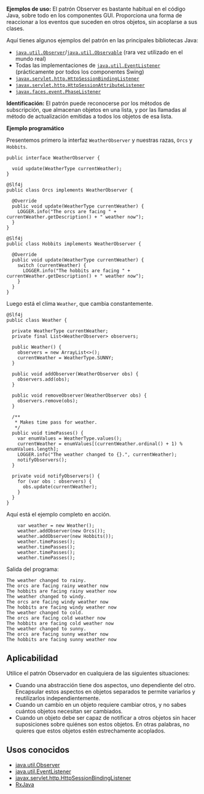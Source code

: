 **Ejemplos de uso:**  El patrón Observer es bastante habitual en el código Java, sobre todo en los componentes GUI. Proporciona una forma de reaccionar a los eventos que suceden en otros objetos, sin acoplarse a sus clases.

Aquí tienes algunos ejemplos del patrón en las principales bibliotecas Java:

-   [`java.util.Observer`](http://docs.oracle.com/javase/8/docs/api/java/util/Observer.html)/[`java.util.Observable`](http://docs.oracle.com/javase/8/docs/api/java/util/Observable.html)  (rara vez utilizado en el mundo real)
-   Todas las implementaciones de  [`java.util.EventListener`](http://docs.oracle.com/javase/8/docs/api/java/util/EventListener.html)  (prácticamente por todos los componentes Swing)
-   [`javax.servlet.http.HttpSessionBindingListener`](http://docs.oracle.com/javaee/7/api/javax/servlet/http/HttpSessionBindingListener.html)
-   [`javax.servlet.http.HttpSessionAttributeListener`](http://docs.oracle.com/javaee/7/api/javax/servlet/http/HttpSessionAttributeListener.html)
-   [`javax.faces.event.PhaseListener`](http://docs.oracle.com/javaee/7/api/javax/faces/event/PhaseListener.html)

**Identificación:**  El patrón puede reconocerse por los métodos de subscripción, que almacenan objetos en una lista, y por las llamadas al método de actualización emitidas a todos los objetos de esa lista.


**Ejemplo programático**

Presentemos primero la interfaz  `WeatherObserver`  y nuestras razas,  `Orcs`  y  `Hobbits`.

```
public interface WeatherObserver {

  void update(WeatherType currentWeather);
}

@Slf4j
public class Orcs implements WeatherObserver {

  @Override
  public void update(WeatherType currentWeather) {
    LOGGER.info("The orcs are facing " + currentWeather.getDescription() + " weather now");
  }
}

@Slf4j
public class Hobbits implements WeatherObserver {

  @Override
  public void update(WeatherType currentWeather) {
    switch (currentWeather) {
      LOGGER.info("The hobbits are facing " + currentWeather.getDescription() + " weather now");
    }
  }
}
```

Luego está el clima  `Weather`, que cambia constantemente.

```
@Slf4j
public class Weather {

  private WeatherType currentWeather;
  private final List<WeatherObserver> observers;

  public Weather() {
    observers = new ArrayList<>();
    currentWeather = WeatherType.SUNNY;
  }

  public void addObserver(WeatherObserver obs) {
    observers.add(obs);
  }

  public void removeObserver(WeatherObserver obs) {
    observers.remove(obs);
  }

  /**
   * Makes time pass for weather.
   */
  public void timePasses() {
    var enumValues = WeatherType.values();
    currentWeather = enumValues[(currentWeather.ordinal() + 1) % enumValues.length];
    LOGGER.info("The weather changed to {}.", currentWeather);
    notifyObservers();
  }

  private void notifyObservers() {
    for (var obs : observers) {
      obs.update(currentWeather);
    }
  }
}
```

Aquí está el ejemplo completo en acción.

```
    var weather = new Weather();
    weather.addObserver(new Orcs());
    weather.addObserver(new Hobbits());
    weather.timePasses();
    weather.timePasses();
    weather.timePasses();
    weather.timePasses();
```

Salida del programa:

```
The weather changed to rainy.
The orcs are facing rainy weather now
The hobbits are facing rainy weather now
The weather changed to windy.
The orcs are facing windy weather now
The hobbits are facing windy weather now
The weather changed to cold.
The orcs are facing cold weather now
The hobbits are facing cold weather now
The weather changed to sunny.
The orcs are facing sunny weather now
The hobbits are facing sunny weather now
```


## Aplicabilidad

Utilice el patrón Observador en cualquiera de las siguientes situaciones:

-   Cuando una abstracción tiene dos aspectos, uno dependiente del otro. Encapsular estos aspectos en objetos separados te permite variarlos y reutilizarlos independientemente.
-   Cuando un cambio en un objeto requiere cambiar otros, y no sabes cuántos objetos necesitan ser cambiados.
-   Cuando un objeto debe ser capaz de notificar a otros objetos sin hacer suposiciones sobre quiénes son estos objetos. En otras palabras, no quieres que estos objetos estén estrechamente acoplados.

## Usos conocidos

-   [java.util.Observer](http://docs.oracle.com/javase/8/docs/api/java/util/Observer.html)
-   [java.util.EventListener](http://docs.oracle.com/javase/8/docs/api/java/util/EventListener.html)
-   [javax.servlet.http.HttpSessionBindingListener](http://docs.oracle.com/javaee/7/api/javax/servlet/http/HttpSessionBindingListener.html)
-   [RxJava](https://github.com/ReactiveX/RxJava)
